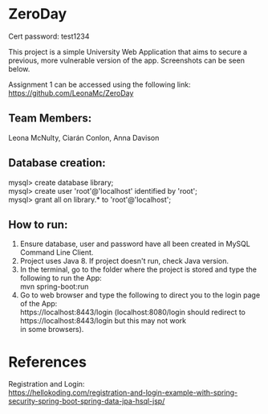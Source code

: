 
# ZeroDay

Cert password: test1234

This project is a simple University Web Application that aims to secure a previous, more vulnerable version of the app. Screenshots can be seen below.

Assignment 1 can be accessed using the following link: <br />
https://github.com/LeonaMc/ZeroDay

## Team Members:
Leona McNulty, Ciarán Conlon, Anna Davison

## Database creation:
mysql> create database library;<br />
mysql> create user 'root'@'localhost' identified by 'root';<br />
mysql> grant all on library.* to 'root'@'localhost';<br />

## How to run:
1. Ensure database, user and password have all been created in MySQL Command Line Client.<br />
2. Project uses Java 8. If project doesn't run, check Java version.<br />
3. In the terminal, go to the folder where the project is stored and type the following to run the App:<br />
mvn spring-boot:run<br />
4. Go to web browser and type the following to direct you to the login page of the App:<br />
https://localhost:8443/login (localhost:8080/login should redirect to https://localhost:8443/login but this may not work<br />
in some browsers).<br />

# References

Registration and Login: <br />
https://hellokoding.com/registration-and-login-example-with-spring-security-spring-boot-spring-data-jpa-hsql-jsp/ <br />

